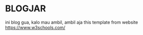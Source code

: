 # BLOGJAR
ini blog gua, kalo mau ambil, ambil aja
this template from website https://www.w3schools.com/
